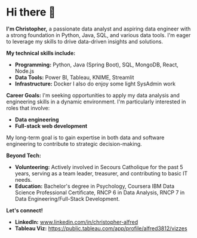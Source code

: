 # Hi there 👋

**I'm Christopher,** a passionate data analyst and aspiring data engineer with a strong foundation in Python, Java, SQL, and various data tools. I'm eager to leverage my skills to drive data-driven insights and solutions.

**My technical skills include:**
* **Programming:** Python, Java (Spring Boot), SQL, MongoDB, React, Node.js
* **Data Tools:** Power BI, Tableau, KNIME, Streamlit
* **Infrastructure:** Docker
I also do enjoy some light SysAdmin work

**Career Goals:**
I'm seeking opportunities to apply my data analysis and engineering skills in a dynamic environment. I'm particularly interested in roles that involve:
* **Data engineering**
* **Full-stack web development**

My long-term goal is to gain expertise in both data and software engineering to contribute to strategic decision-making.

**Beyond Tech:**
* **Volunteering:** Actively involved in Secours Catholique for the past 5 years, serving as a team leader, treasurer, and contributing to basic IT needs.
* **Education:** Bachelor's degree in Psychology, Coursera IBM Data Science Professional Certificate, RNCP 6 in Data Analysis, RNCP 7 in Data Engineering/Full-Stack Development.

**Let's connect!**
* **LinkedIn:** www.linkedin.com/in/christopher-alfred
* **Tableau Viz:** https://public.tableau.com/app/profile/alfred3812/vizzes
